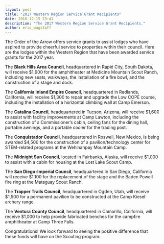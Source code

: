 ```yaml
---
layout: post
title: "2017 Western Region Service Grant Recipients"
date: 2016-12-15 13:41
description: "The 2017 Western Region Service Grant Recipients."
author: eric_wagstaff
---
```


The Order of the Arrow offers service grants to assist lodges who have aspired to provide cheerful service to properties within their council.
Here are the lodges within the Western Region that have been awarded service grants for the 2017 year.<!--more-->

The **Black Hills Area Council**, headquartered in Rapid City, South Dakota, will receive $1,900 for the amphitheater at Medicine Mountain Scout Ranch, including new seats, walkways, the installation of a fire bowl, and the construction of a stage and dock.

The **California Inland Empire Council**, headquartered in Redlands, California, will receive $1,300 to repair and upgrade the Low COPE course, including the installation of a horizontal climbing wall at Camp Emerson.

The **Catalina Council**, headquartered in Tucson, Arizona, will receive $1,600 to assist with facility improvements at Camp Lawton, including the construction of a Commissioner’s cabin, ceiling fans for the dining hall, portable awnings, and a portable cooler for the trading post.

The **Conquistador Council**, headquartered in Roswell, New Mexico, is being awarded $4,500 for the construction of a pavilion/technology center for STEM-related programs at the Wehinahpay Mountain Camp.

The **Midnight Sun Council**, located in Fairbanks, Alaska, will receive $1,000 to assist with a cabin for housing at the Lost Lake Scout Camp.

The **San Diego-Imperial Council**, headquartered in San Diego, California will receive $1,100 for the replacement of the stage and the Baden Powell fire ring at the Mataguay Scout Ranch.

The **Trapper Trails Council**, headquartered in Ogden, Utah, will receive $1,500 for a permanent pavilion to be constructed at the Camp Kiesel archery range.

The **Ventura County Council**, headquartered in Camarillo, California, will receive $1,000 to help provide fabricated benches for the campfire amphitheater at Camp Three Falls.

Congratulations! We look forward to seeing the positive difference that these funds will have on the Scouting program.